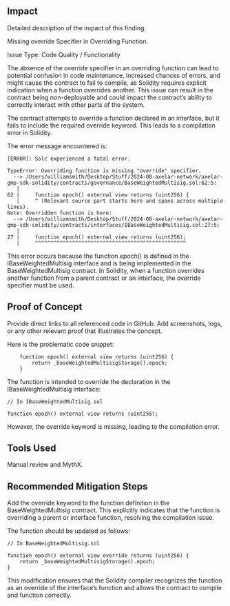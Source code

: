## Impact
Detailed description of the impact of this finding.

Missing override Specifier in Overriding Function.

Issue Type: Code Quality / Functionality

The absence of the override specifier in an overriding function can lead to potential confusion in code maintenance, increased chances of errors, and might cause the contract to fail to compile, as Solidity requires explicit indication when a function overrides another. This issue can result in the contract being non-deployable and could impact the contract’s ability to correctly interact with other parts of the system.

The contract attempts to override a function declared in an interface, but it fails to include the required override keyword. This leads to a compilation error in Solidity.

The error message encountered is:
```sol
[ERROR]: Solc experienced a fatal error.

TypeError: Overriding function is missing "override" specifier.
  --> /Users/williamsmith/Desktop/Stuff/2024-08-axelar-network/axelar-gmp-sdk-solidity/contracts/governance/BaseWeightedMultisig.sol:62:5:
   |
62 |     function epoch() external view returns (uint256) {
   |     ^ (Relevant source part starts here and spans across multiple lines).
Note: Overridden function is here:
  --> /Users/williamsmith/Desktop/Stuff/2024-08-axelar-network/axelar-gmp-sdk-solidity/contracts/interfaces/IBaseWeightedMultisig.sol:27:5:
   |
27 |     function epoch() external view returns (uint256);
   |     ^^^^^^^^^^^^^^^^^^^^^^^^^^^^^^^^^^^^^^^^^^^^^^^^^
```

This error occurs because the function epoch() is defined in the IBaseWeightedMultisig interface and is being implemented in the BaseWeightedMultisig contract. In Solidity, when a function overrides another function from a parent contract or an interface, the override specifier must be used.

## Proof of Concept
Provide direct links to all referenced code in GitHub. Add screenshots, logs, or any other relevant proof that illustrates the concept.

Here is the problematic code snippet:
```sol
    function epoch() external view returns (uint256) {
        return _baseWeightedMultisigStorage().epoch;
    }
```

The function is intended to override the declaration in the IBaseWeightedMultisig interface:
```sol
// In IBaseWeightedMultisig.sol

function epoch() external view returns (uint256);
```

However, the override keyword is missing, leading to the compilation error.
## Tools Used
Manual review and MythX.

## Recommended Mitigation Steps

Add the override keyword to the function definition in the BaseWeightedMultisig contract. This explicitly indicates that the function is overriding a parent or interface function, resolving the compilation issue.

The function should be updated as follows:
```sol
// In BaseWeightedMultisig.sol

function epoch() external view override returns (uint256) {
    return _baseWeightedMultisigStorage().epoch;
}
```

This modification ensures that the Solidity compiler recognizes the function as an override of the interface’s function and allows the contract to compile and function correctly.